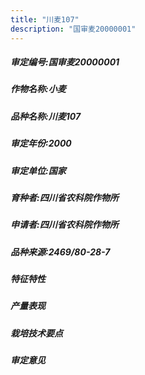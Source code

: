 ```yaml
---
title: "川麦107"
description: "国审麦20000001"
---
```

##### 审定编号:国审麦20000001

##### 作物名称:小麦

##### 品种名称:川麦107

##### 审定年份:2000

##### 审定单位:国家

##### 育种者:四川省农科院作物所

##### 申请者:四川省农科院作物所

##### 品种来源:2469/80-28-7

##### 特征特性


##### 产量表现


##### 栽培技术要点


##### 审定意见

